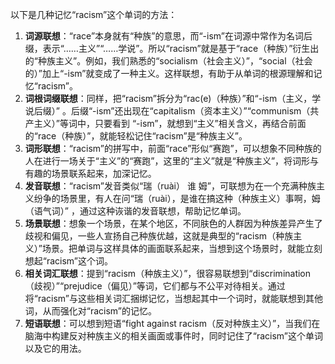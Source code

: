 以下是几种记忆“racism”这个单词的方法：
1. **词源联想**：“race”本身就有“种族”的意思，而“-ism”在词源中常作为名词后缀，表示“……主义”“……学说”。所以“racism”就是基于“race（种族）”衍生出的“种族主义”。例如，我们熟悉的“socialism（社会主义）”，“social（社会的）”加上“-ism”就变成了一种主义。这样联想，有助于从单词的根源理解和记忆“racism”。
2. **词根词缀联想**：同样，把“racism”拆分为“rac(e)（种族）”和“-ism（主义，学说后缀）” 。后缀“-ism”还出现在“capitalism（资本主义）”“communism（共产主义）”等词中，只要看到 “-ism”，就想到“主义”相关含义，再结合前面的“race（种族）”，就能轻松记住“racism”是“种族主义”。
3. **词形联想**：“racism”的拼写中，前面“race”形似“赛跑”，可以想象不同种族的人在进行一场关于“主义”的“赛跑”，这里的“主义”就是“种族主义”，将词形与有趣的场景联系起来，加深记忆。
4. **发音联想**：“racism”发音类似“瑞（ruài） 谁 姆”，可联想为在一个充满种族主义纷争的场景里，有人在问“瑞（ruài），是谁在搞这种（种族主义）事啊，姆（语气词）” ，通过这种诙谐的发音联想，帮助记忆单词。
5. **场景联想**：想象一个场景，在某个地区，不同肤色的人群因为种族差异产生了歧视和偏见，一些人宣扬自己种族优越，这就是典型的“racism（种族主义）”场景。把单词与这样具体的画面联系起来，当想到这个场景时，就能立刻想起“racism”这个词。
6. **相关词汇联想**：提到“racism（种族主义）”，很容易联想到“discrimination（歧视）”“prejudice（偏见）”等词，它们都与不公平对待相关。通过将“racism”与这些相关词汇捆绑记忆，当想起其中一个词时，就能联想到其他词，从而强化对“racism”的记忆。
7. **短语联想**：可以想到短语“fight against racism（反对种族主义）”，当我们在脑海中构建反对种族主义的相关画面或事件时，同时记住了“racism”这个单词以及它的用法。 